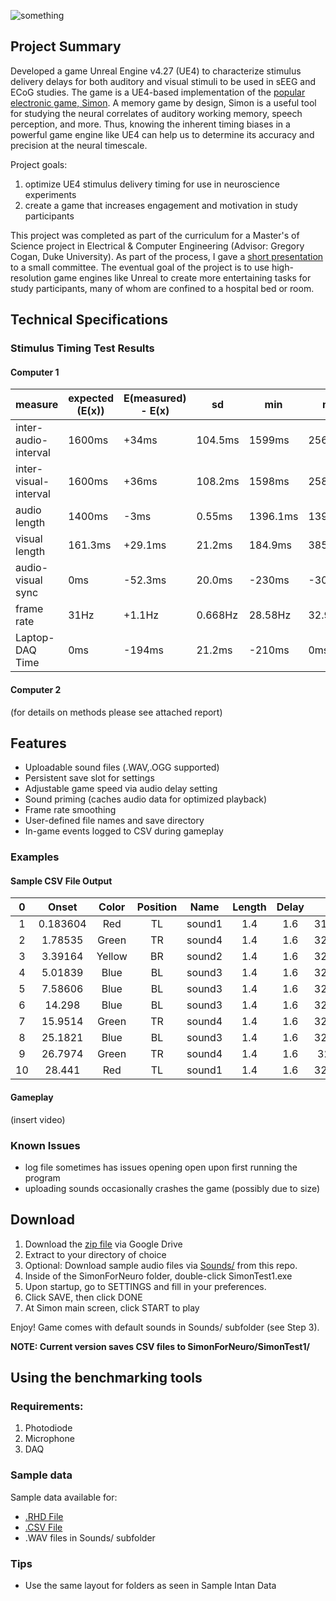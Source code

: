 ![something](https://i.imgur.com/as5GhAn.png)

## Project Summary
Developed a game Unreal Engine v4.27 (UE4) to characterize stimulus delivery delays for both auditory and visual stimuli to be used in sEEG and ECoG studies. The game is a UE4-based implementation of the [popular electronic game, Simon](https://en.wikipedia.org/wiki/Simon_(game)). A memory game by design, Simon is a useful tool for studying the neural correlates of auditory working memory, speech perception, and more. Thus, knowing the inherent timing biases in a powerful game engine like UE4 can help us to determine its accuracy and precision at the neural timescale.

Project goals:
1. optimize UE4 stimulus delivery timing for use in neuroscience experiments
2. create a game that increases engagement and motivation in study participants

This project was completed as part of the curriculum for a Master's of Science project in Electrical & Computer Engineering (Advisor: Gregory Cogan, Duke University). As part of the process, I gave a [short presentation](https://docs.google.com/presentation/d/e/2PACX-1vTYunatrHIF_dEswvlyRBQls0-UcbHC2gGNquG2_JlpQTFi_Uf162eQxXcN1pgXnw/pub?start=false&loop=false&delayms=10000) to a small committee. The eventual goal of the project is to use high-resolution game engines like Unreal to create more entertaining tasks for study participants, many of whom are confined to a hospital bed or room.

## Technical Specifications

### Stimulus Timing Test Results

#### Computer 1

| measure               | expected (E(x)) | E(measured) - E(x) | sd      | min      | max      |
| --------------------- | --------------- | ---------------- | ------- | -------- | -------- |
| inter-audio-interval  | 1600ms          | +34ms            | 104.5ms | 1599ms   | 2560ms   |
| inter-visual-interval | 1600ms          | +36ms            | 108.2ms | 1598ms   | 2580ms   |
| audio length          | 1400ms          | \-3ms            | 0.55ms  | 1396.1ms | 1398.1ms |
| visual length         | 161.3ms         | +29.1ms          | 21.2ms  | 184.9ms  | 385ms    |
| audio-visual sync     | 0ms             | \-52.3ms         | 20.0ms  | \-230ms  | \-30.1ms |
| frame rate            | 31Hz            | +1.1Hz           | 0.668Hz | 28.58Hz  | 32.91Hz  |
| Laptop-DAQ Time         | 0ms             | \-194ms          | 21.2ms  | \-210ms  | 0ms      |


#### Computer 2

(for details on methods please see attached report)

## Features
* Uploadable sound files (.WAV,.OGG supported)
* Persistent save slot for settings
* Adjustable game speed via audio delay setting
* Sound priming (caches audio data for optimized playback)
* Frame rate smoothing
* User-defined file names and save directory
* In-game events logged to CSV during gameplay

### Examples

#### Sample CSV File Output
**0**|**Onset**|**Color**|**Position**|**Name**|**Length**|**Delay**|**FPS**
:-----:|:-----:|:-----:|:-----:|:-----:|:-----:|:-----:|:-----:
1|0.183604|Red|TL|sound1|1.4|1.6|31.7124
2|1.78535|Green|TR|sound4|1.4|1.6|32.3526
3|3.39164|Yellow|BR|sound2|1.4|1.6|32.0403
4|5.01839|Blue|BL|sound3|1.4|1.6|32.6082
5|7.58606|Blue|BL|sound3|1.4|1.6|32.3935
6|14.298|Blue|BL|sound3|1.4|1.6|32.3883
7|15.9514|Green|TR|sound4|1.4|1.6|32.5098
8|25.1821|Blue|BL|sound3|1.4|1.6|32.2785
9|26.7974|Green|TR|sound4|1.4|1.6|32.444
10|28.441|Red|TL|sound1|1.4|1.6|32.2311

#### Gameplay
(insert video)

### Known Issues
* log file sometimes has issues opening open upon first running the program
* uploading sounds occasionally crashes the game (possibly due to size)

## Download

1. Download the [zip file](https://drive.google.com/file/d/1a45qIra9obIWfJzV1viKUjM7vuCHuTvx/view?usp=sharing) via Google Drive
2. Extract to your directory of choice
3. Optional: Download sample audio files via [Sounds/](https://github.com/orbitalhybridization/SimonforNeuro/tree/main/Sounds) from this repo.
4. Inside of the SimonForNeuro folder, double-click SimonTest1.exe
5. Upon startup, go to SETTINGS and fill in your preferences.
6. Click SAVE, then click DONE
7. At Simon main screen, click START to play

Enjoy! Game comes with default sounds in Sounds/ subfolder (see Step 3).

**NOTE: Current version saves CSV files to SimonForNeuro/SimonTest1/**

## Using the benchmarking tools
### Requirements:
1. Photodiode
2. Microphone
3. DAQ

### Sample data
Sample data available for:
* [.RHD File](https://drive.google.com/drive/folders/1f36aAD_Uoqpxgpse4-SgAn9CM8oxs9nb?usp=share_link)
* [.CSV File](something.com)
* .WAV files in Sounds/ subfolder

### Tips
* Use the same layout for folders as seen in Sample Intan Data
